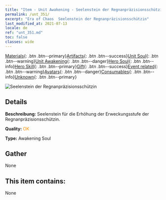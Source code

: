 ```yaml
---
title: "Item - Unit Awakening - Seelenstein der Regnanpräzisionsschützin"
permalink: /unt_351/
excerpt: "Era of Chaos  Seelenstein der Regnanpräzisionsschützin"
last_modified_at: 2021-07-13
locale: de
ref: "unt_351.md"
toc: false
classes: wide
---
```

 [Materials](/ItemsDE/){: .btn .btn--primary}[Artifacts](/ItemsDE/Artifacts/){: .btn .btn--success}[Unit Soul](/ItemsDE/UnitSoul/){: .btn .btn--warning}[Unit Awakening](/ItemsDE/UnitAwakening/){: .btn .btn--danger}[Hero Soul](/ItemsDE/HeroSoul/){: .btn .btn--info}[Hero Skill](/ItemsDE/HeroSkill/){: .btn .btn--primary}[Gift](/ItemsDE/Gift/){: .btn .btn--success}[Event related](/ItemsDE/Events/){: .btn .btn--warning}[Avatars](/ItemsDE/Avatars/){: .btn .btn--danger}[Consumables](/ItemsDE/Consumables/){: .btn .btn--info}[Unknown](/ItemsDE/Unknown/){: .btn .btn--primary}

 ![Seelenstein der Regnanpräzisionsschützin](/images/u/tia_baozang.jpg)

## Details
 **Beschreibung:** Seelenstein für die Erhöhung der Erweckungsstufe der Regnanpräzisionsschützin.

 **Quality:** <span style="color: #FF8C00">OK</span>

 **Type:** Awakening Soul

## Gather

  None

## This item contains:

  None

